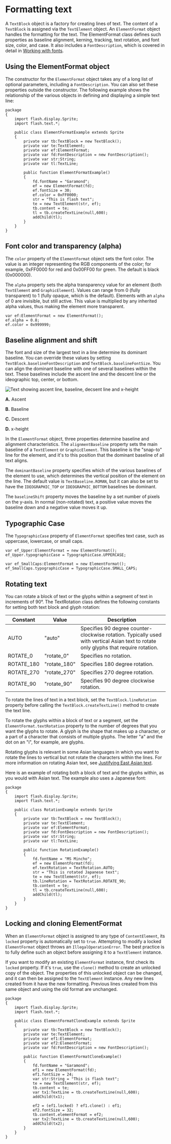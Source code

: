 # Formatting text

A `TextBlock` object is a factory for creating lines of text. The content of a
`TextBlock` is assigned via the `TextElement` object. An `ElementFormat` object
handles the formatting for the text. The ElementFormat class defines such
properties as baseline alignment, kerning, tracking, text rotation, and font
size, color, and case. It also includes a `FontDescription`, which is covered in
detail in [Working with fonts](./working-with-fonts.md).

## Using the ElementFormat object

The constructor for the `ElementFormat` object takes any of a long list of
optional parameters, including a `FontDescription`. You can also set these
properties outside the constructor. The following example shows the relationship
of the various objects in defining and displaying a simple text line:

    package
    {
    	import flash.display.Sprite;
    	import flash.text.*;

    	public class ElementFormatExample extends Sprite
    	{
    		private var tb:TextBlock = new TextBlock();
    		private var te:TextElement;
    		private var ef:ElementFormat;
    		private var fd:FontDescription = new FontDescription();
    		private var str:String;
    		private var tl:TextLine;

    		public function ElementFormatExample()
    		{
    			fd.fontName = "Garamond";
    			ef = new ElementFormat(fd);
    			ef.fontSize = 30;
    			ef.color = 0xFF0000;
    			str = "This is flash text";
    			te = new TextElement(str, ef);
    			tb.content = te;
    			tl = tb.createTextLine(null,600);
    			addChild(tl);
    		}
    	}
    }

## Font color and transparency (alpha)

The `color` property of the `ElementFormat` object sets the font color. The
value is an integer representing the RGB components of the color; for example,
0xFF0000 for red and 0x00FF00 for green. The default is black (0x000000).

The `alpha` property sets the alpha transparency value for an element (both
`TextElement` and `GraphicElement`). Values can range from 0 (fully transparent)
to 1 (fully opaque, which is the default). Elements with an `alpha` of 0 are
invisible, but still active. This value is multiplied by any inherited alpha
values, thus making the element more transparent.

    var ef:ElementFormat = new ElementFormat();
    ef.alpha = 0.8;
    ef.color = 0x999999;

## Baseline alignment and shift

The font and size of the largest text in a line determine its dominant baseline.
You can override these values by setting `TextBlock.baselineFontDescription` and
`TextBlock.baselineFontSize`. You can align the dominant baseline with one of
several baselines within the text. These baselines include the ascent line and
the descent line or the ideographic top, center, or bottom.

![Text showing ascent line, baseline, decsent line and x-height](../../img/te_baseline_align2.png)

**A.** Ascent

**B.** Baseline

**C.** Descent

**D.** x-height

In the `ElementFormat` object, three properties determine baseline and alignment
characteristics. The `alignmentBaseline` property sets the main baseline of a
`TextElement` or `GraphicElement`. This baseline is the "snap-to" line for the
element, and it's to this position that the dominant baseline of all text
aligns.

The `dominantBaseline` property specifies which of the various baselines of the
element to use, which determines the vertical position of the element on the
line. The default value is `TextBaseline.ROMAN`, but it can also be set to have
the `IDEOGRAPHIC_TOP` or `IDEOGRAPHIC_BOTTOM` baselines be dominant.

The `baselineShift` property moves the baseline by a set number of pixels on the
y-axis. In normal (non-rotated) text, a positive value moves the baseline down
and a negative value moves it up.

## Typographic Case

The `TypographicCase` property of `ElementFormat` specifies text case, such as
uppercase, lowercase, or small caps.

    var ef_Upper:ElementFormat = new ElementFormat();
    ef_Upper.typographicCase = TypographicCase.UPPERCASE;

    var ef_SmallCaps:ElementFormat = new ElementFormat();
    ef_SmallCaps.typographicCase = TypographicCase.SMALL_CAPS;

## Rotating text

You can rotate a block of text or the glyphs within a segment of text in
increments of 90°. The TextRotation class defines the following constants for
setting both text block and glyph rotation:

| Constant   | Value        | Description                                                                                                                          |
| ---------- | ------------ | ------------------------------------------------------------------------------------------------------------------------------------ |
| AUTO       | "auto"       | Specifies 90 degree counter-clockwise rotation. Typically used with vertical Asian text to rotate only glyphs that require rotation. |
| ROTATE_0   | "rotate_0"   | Specifies no rotation.                                                                                                               |
| ROTATE_180 | "rotate_180" | Specifies 180 degree rotation.                                                                                                       |
| ROTATE_270 | "rotate_270" | Specifies 270 degree rotation.                                                                                                       |
| ROTATE_90  | "rotate_90"  | Specifies 90 degree clockwise rotation.                                                                                              |

To rotate the lines of text in a text block, set the `TextBlock.lineRotation`
property before calling the `TextBlock.createTextLine()` method to create the
text line.

To rotate the glyphs within a block of text or a segment, set the
`ElementFormat.textRotation` property to the number of degrees that you want the
glyphs to rotate. A glyph is the shape that makes up a character, or a part of a
character that consists of multiple glyphs. The letter "a" and the dot on an
"i", for example, are glyphs.

Rotating glyphs is relevant in some Asian languages in which you want to rotate
the lines to vertical but not rotate the characters within the lines. For more
information on rotating Asian text, see
[Justifying East Asian text](./controlling-text.md#justifying-east-asian-text).

Here is an example of rotating both a block of text and the glyphs within, as
you would with Asian text. The example also uses a Japanese font:

    package
    {
    	import flash.display.Sprite;
    	import flash.text.*;

    	public class RotationExample extends Sprite
    	{
    		private var tb:TextBlock = new TextBlock();
    		private var te:TextElement;
    		private var ef:ElementFormat;
    		private var fd:FontDescription = new FontDescription();
    		private var str:String;
    		private var tl:TextLine;

    		public function RotationExample()
    		{
    			fd.fontName = "MS Mincho";
    			ef = new ElementFormat(fd);
    			ef.textRotation = TextRotation.AUTO;
    			str = "This is rotated Japanese text";
    			te = new TextElement(str, ef);
    			tb.lineRotation = TextRotation.ROTATE_90;
    			tb.content = te;
    			tl = tb.createTextLine(null,600);
    			addChild(tl);
    		}
    	}
    }

## Locking and cloning ElementFormat

When an `ElementFormat` object is assigned to any type of `ContentElement`, its
`locked` property is automatically set to `true`. Attempting to modify a locked
`ElementFormat` object throws an `IllegalOperationError`. The best practice is
to fully define such an object before assigning it to a `TextElement` instance.

If you want to modify an existing `ElementFormat` instance, first check its
`locked` property. If it's `true`, use the `clone()` method to create an
unlocked copy of the object. The properties of this unlocked object can be
changed, and it can then be assigned to the `TextElement` instance. Any new
lines created from it have the new formatting. Previous lines created from this
same object and using the old format are unchanged.

    package
    {
    	import flash.display.Sprite;
    	import flash.text.*;

    	public class ElementFormatCloneExample extends Sprite
    	{
    		private var tb:TextBlock = new TextBlock();
    		private var te:TextElement;
    		private var ef1:ElementFormat;
    		private var ef2:ElementFormat;
    		private var fd:FontDescription = new FontDescription();

    		public function ElementFormatCloneExample()
    		{
    			fd.fontName = "Garamond";
    			ef1 = new ElementFormat(fd);
    			ef1.fontSize = 24;
    			var str:String = "This is flash text";
    			te = new TextElement(str, ef);
    			tb.content = te;
    			var tx1:TextLine = tb.createTextLine(null,600);
    			addChild(tx1);

    			ef2 = (ef1.locked) ? ef1.clone() : ef1;
    			ef2.fontSize = 32;
    			tb.content.elementFormat = ef2;
    			var tx2:TextLine = tb.createTextLine(null,600);
    			addChild(tx2);
    		}
    	}
    }
